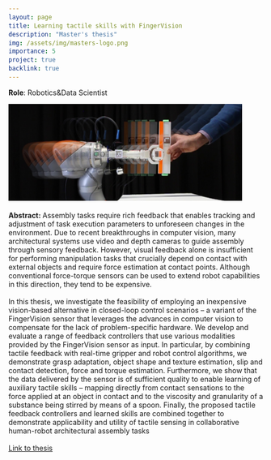 ```yaml
---
layout: page
title: Learning tactile skills with FingerVision
description: "Master's thesis"
img: /assets/img/masters-logo.png
importance: 5
project: true
backlink: true
---
```

<b>Role</b>: Robotics&Data Scientist
<div class="row d-flex justify-content-center">
    <img class="img-fluid rounded z-depth-1" src="/assets/img/masters-logo.png" alt="" title="Master's thesis"/>
</div>
<div class="row">
    <div class="col-sm mt-2 mt-md-0">
    <br>
        <b>Abstract: </b>Assembly tasks require rich feedback that enables tracking and adjustment of task execution parameters to unforeseen
        changes in the environment. Due to recent breakthroughs in computer vision, many architectural systems use video and
        depth cameras to guide assembly through sensory feedback. However, visual feedback alone is insufficient for performing
        manipulation tasks that crucially depend on contact with external objects and require force estimation at contact points.
        Although conventional force-torque sensors can be used to extend robot capabilities in this direction, they tend to be
        expensive. <br><br>
        In this thesis, we investigate the feasibility of employing an inexpensive vision-based alternative in closed-loop control
        scenarios – a variant of the FingerVision sensor that leverages the advances in computer vision to compensate for the
        lack of problem-specific hardware. We develop and evaluate a range of feedback controllers that use various modalities
        provided by the FingerVision sensor as input. In particular, by combining tactile feedback with real-time gripper and robot
        control algorithms, we demonstrate grasp adaptation, object shape and texture estimation, slip and contact detection,
        force and torque estimation. Furthermore, we show that the data delivered by the sensor is of sufficient quality to enable
        learning of auxiliary tactile skills – mapping directly from contact sensations to the force applied at an object in contact
        and to the viscosity and granularity of a substance being stirred by means of a spoon. Finally, the proposed tactile
        feedback controllers and learned skills are combined together to demonstrate applicability and utility of tactile sensing
        in collaborative human-robot architectural assembly tasks <br><br>
    </div>
</div>
<a target="_blank" rel="noopener noreferrer" href="/assets/pdf/alymbek_thesis.pdf">Link to thesis</a>
